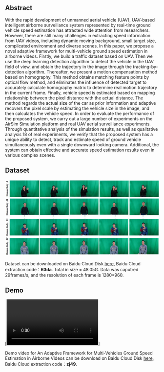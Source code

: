## Abstract

With the rapid development of unmanned aerial vehicle (UAV), UAV-based intelligent airborne surveillance system represented by real-time ground vehicle speed estimation has attracted wide attention from researchers. However, there are still many challenges in extracting speed information from UAV videos, including dynamic moving background, small target size, complicated environment and diverse scenes. In this paper, we propose a novel adaptive framework for multi-vehicle ground speed estimation in airborne videos. Firstly, we build a traffic dataset based on UAV. Then we use the deep learning detection algorithm to detect the vehicle in the UAV field of view, and obtain the trajectory in the image through the tracking-by-detection algorithm. Thereafter, we present a motion compensation method based on homography. This method obtains matching feature points by optical flow method, and eliminates the influence of detected target to accurately calculate homography matrix to determine real motion trajectory in the current frame. Finally, vehicle speed is estimated based on mapping relationship between the pixel distance with the actual distance. The method regards the actual size of the car as prior information and adaptive recovers the pixel scale by estimating the vehicle size in the image, and then calculates the vehicle speed. In order to evaluate the performance of the proposed system, we carry out a large number of experiments on the AirSim Simulation platform and real UAV aerial surveillance experiments. Through quantitative analysis of the simulation results, as well as qualitative analysis
18 of real experiments, we verify that the proposed system has a unique ability to detect, track and estimate speed of ground vehicle simultaneously even with a single downward looking camera. Additional, the system can obtain effective and accurate speed estimation results even in various complex scenes.

## Dataset

![Image](Udataset.jpg)

Dataset can be downloaded on Baidu Cloud Disk [here](https://pan.baidu.com/s/1suNvzfRxAdpinCvaBhXxlw),  Baidu Cloud extraction code：**63da**. Total in size = 48.05G. Data was caputred 29frames/s, and the resolution of each frame is 1280*960. 

## Demo

[![Image](video.mp4)]

Demo video for An Adaptive Framework for Multi-Vehicles Ground Speed Estimation in Airborne Videos can be download on Baidu Cloud Disk [here](https://pan.baidu.com/s/17unt442tvtELksAGw7GOHQ), Baidu Cloud extraction code：**zj49**.


